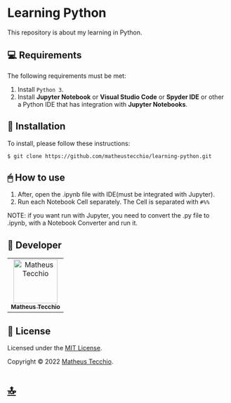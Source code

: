 # Learning Python

This repository is about my learning in Python.

## 💻 Requirements

The following requirements must be met:

1. Install `Python 3`.
2. Install **Jupyter Notebook** or **Visual Studio Code** or **Spyder IDE** or other a Python IDE that has integration with **Jupyter Notebooks**.

## 💾 Installation

To install, please follow these instructions:

```
$ git clone https://github.com/matheustecchio/learning-python.git
```

## 🖱 How to use

1. After, open the .ipynb file with IDE(must be integrated with Jupyter).
2. Run each Notebook Cell separately. The Cell is separated with `#%%`

NOTE: if you want run with Jupyter, you need to convert the .py file to .ipynb, with a Notebook Converter and run it.

## 📛 Developer

<table>
  <tr>
    <td align="center">
      <a href="#">
        <img src="https://avatars.githubusercontent.com/u/52295230?v=4" width="100px;" alt="Matheus Tecchio"/><br>
        <sub>
          <b>Matheus Tecchio</b>
        </sub>
      </a>
    </td>
  </tr>
</table>
  
## 📝 License

Licensed under the [MIT License](./LICENSE).

Copyright © 2022 [Matheus Tecchio](https://github.com/matheustecchio).

# [🔝](#Learning-Python)<br>
